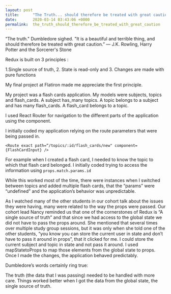 ```yaml
---
layout: post
title:      "The Truth... should therefore be treated with great caution."
date:       2020-03-14 03:43:06 +0000
permalink:  the_truth_should_therefore_be_treated_with_great_caution
---
```



“The truth." Dumbledore sighed. "It is a beautiful and terrible thing, and should therefore be treated with great caution.”
― J.K. Rowling, Harry Potter and the Sorcerer's Stone



Redux  is built on 3 principles :

1.Single source of truth, 2. State is read-only and 3. Changes are made with pure functions


My final project at Flatiron made me appreciate the first principle.

My project was a flash cards application.  My models were subjects, topics and flash_cards.  A subject has_many topics. A topic belongs to a subject and has many flash_cards. A flash_card belongs to a topic.

I used React Router for navigation to the different parts of the application using the <Link> component.

I initially coded my application relying on the route parameters that were being passed in.  
```
<Route exact path=“/topics/:id/flash_cards/new" component={FlashCardInput} />
```

For example when I created a flash card, I needed to know the topic to which that flash card belonged. I initially coded trying to access the information using `props.match.params.id`

While this worked most of the time, there were instances when I switched between topics and added multiple flash cards, that the “params” were “undefined” and the application’s behavior was unpredictable.

As I watched many of the other students in our cohort talk about the issues they were having, many were related to the way the props were passed.  Our cohort lead Nancy reminded us that one of the cornerstones of Redux is “A single source of truth” and that since we had access to the global state we did not have to pass the props around.  She mentioned that several times over multiple study group sessions, but it was only when she told one of the other students, “you know you can store the current user in state and don’t have to pass it around in props”, that it clicked for me.  I could store the current subject and topic in state and not pass it around. I used mapStatetoProps to map those elements from the global state to props.  Once I made the changes, the application behaved predictably.

Dumbledore’s words certainly ring true:

The truth (the data that I was passing) needed to be handled with more care.  Things worked better when I got the data from the global state, the single source of truth.
